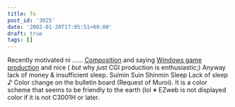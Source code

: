 ```yaml
---
title: To
post_id: '3025'
date: '2002-01-20T17:05:51+09:00'
draft: true
tags: []
---
```


Recently motivated ni ...... [Composition](/category/products/musics) and saying [Windows game production](/category/products/apps) and nice ( _but_ why _just_ CGI production is enthusiastic;) Anyway lack of money & insufficient sleep. Suimin Suin Shinmin Sleep Lack of sleep ♪ Color change on the bulletin board (Request of Muroi). It is a color scheme that seems to be friendly to the earth (lol ※ EZweb is not displayed color if it is not C3001H or later.
